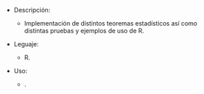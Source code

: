 * Descripción:

	- Implementación de distintos teoremas estadísticos así como distintas pruebas y ejemplos de uso de R.


* Leguaje:

	- R.

* Uso:

	- .